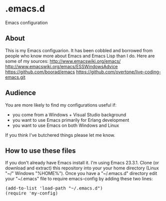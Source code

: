 .emacs.d
========

Emacs configuration

About
-----
This is my Emacs configuarion. It has been cobbled and borrowed from people who know more about Emacs and Emacs Lisp than I do. Here are some of my sources:
	http://www.emacswiki.org/emacs/
	http://www.emacswiki.org/emacs/ESSWindowsAdvice
	https://github.com/boorad/emacs
	https://github.com/overtone/live-coding-emacs.git

Audience
--------
You are more likely to find my configurations useful if:
* you come from a Windows + Visual Studio background
* you want to use Emacs primarily for Erlang development
* you want to use Emacs on both Windows and Linux

If you think I've butchered things please let me know.

How to use these files
----------------------
If you don't already have Emacs install it. I'm using Emacs 23.3.1.
Clone (or download and extract) this repository into your your home directory (Linux "~/" Windows "%HOME%").
Once you have a "~/.emacs.d" directory edit your "~/.emacs" file to require emacs-config by adding these two lines:

<pre>
(add-to-list 'load-path "~/.emacs.d")
(require 'my-config)
</pre>